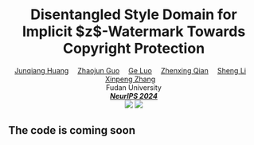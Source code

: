 <h1 align='Center'>Disentangled Style Domain for Implicit  $z$-Watermark Towards Copyright Protection</h1>
<div align='Center'>
    <a href='' target='_blank'>Junqiang Huang</a>&emsp;
    <a href='' target='_blank'>Zhaojun Guo</a>&emsp;
    <a href='' target='_blank'>Ge Luo</a>&emsp;
    <a href='' target='_blank'>Zhenxing Qian</a>&emsp;
    <a href='' target='_blank'>Sheng Li</a>&emsp;
    <a href='' target='_blank'>Xinpeng Zhang</a>&emsp;
</div>
<div align='Center'>
    Fudan University
</div>
<div align='Center'>
<i><strong><a href='[[https://eccv2024.ecva.net](https://neurips.cc/)](https://neurips.cc/)' target='_blank'>NeurIPS 2024</a></strong></i>
</div>


<div align='Center'>
    <a href='https://github.com/Hlufies/ZWatermarking'><img src='https://img.shields.io/badge/Project-Page-Green'></a>
    <a href=''><img src='https://img.shields.io/badge/Paper-Arxiv-red'></a>
</div>

## The code is coming soon




